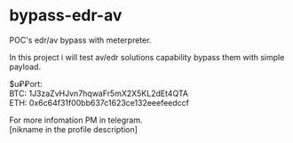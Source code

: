 # bypass-edr-av
POC's edr/av bypass with meterpreter.

In this project i will test av/edr solutions capability bypass them with simple payload.

 $u₽₽ort:                        
 BTC: 1J3zaZvHJvn7hqwaFr5mX2X5KL2dEt4QTA                      
 ETH: 0x6c64f31f00bb637c1623ce132eeefeedccf                          


For more infomation PM in telegram.                                
[nikname in the profile description]
